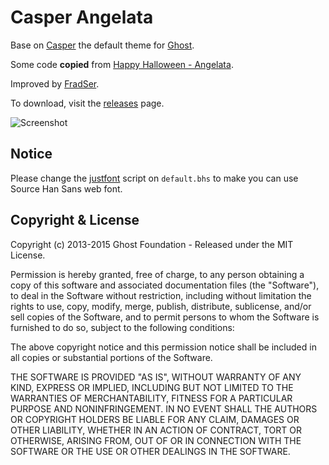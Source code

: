 # Casper Angelata

Base on [Casper](https://github.com/TryGhost/Casper) the default theme for [Ghost](http://github.com/tryghost/ghost/).

Some code **copied** from [Happy Halloween - Angelata](http://codepen.io/atomistheman/details/AEacD/).

Improved by [FradSer](http://fradser.me).

To download, visit the [releases](https://github.com/TryGhost/Casper/releases) page.

![Screenshot](http://d.pr/i/19srB+ "Screenshot of Casper Angelata")

## Notice

Please change the [justfont](http://en.justfont.com) script on `default.bhs` to make you can use Source Han Sans web font.

## Copyright & License

Copyright (c) 2013-2015 Ghost Foundation - Released under the MIT License.

Permission is hereby granted, free of charge, to any person obtaining a copy of this software and associated documentation files (the "Software"), to deal in the Software without restriction, including without limitation the rights to use, copy, modify, merge, publish, distribute, sublicense, and/or sell copies of the Software, and to permit persons to whom the Software is furnished to do so, subject to the following conditions:

The above copyright notice and this permission notice shall be included in all copies or substantial portions of the Software.

THE SOFTWARE IS PROVIDED "AS IS", WITHOUT WARRANTY OF ANY KIND, EXPRESS OR IMPLIED, INCLUDING BUT NOT LIMITED TO THE WARRANTIES OF MERCHANTABILITY, FITNESS FOR A PARTICULAR PURPOSE AND
NONINFRINGEMENT. IN NO EVENT SHALL THE AUTHORS OR COPYRIGHT HOLDERS BE LIABLE FOR ANY CLAIM, DAMAGES OR OTHER LIABILITY, WHETHER IN AN ACTION OF CONTRACT, TORT OR OTHERWISE, ARISING FROM, OUT OF OR IN CONNECTION WITH THE SOFTWARE OR THE USE OR OTHER DEALINGS IN THE SOFTWARE.
